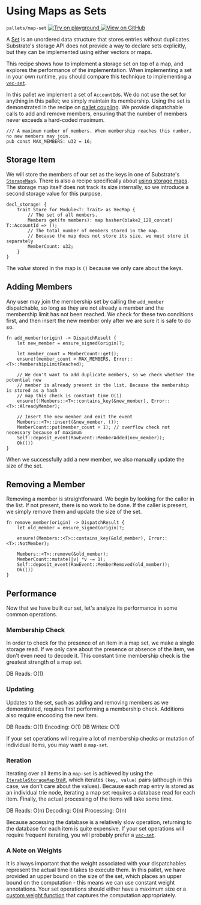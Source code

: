 # Using Maps as Sets

`pallets/map-set`
[
	![Try on playground](https://img.shields.io/badge/Playground-Try%20it!-brightgreen?logo=Parity%20Substrate)
](https://playground-staging.substrate.dev/?deploy=recipes&files=%2Fhome%2Fsubstrate%2Fworkspace%2Fpallets%2Fmap-set%2Fsrc%2Flib.rs)
[
	![View on GitHub](https://img.shields.io/badge/Github-View%20Code-brightgreen?logo=github)
](https://github.com/substrate-developer-hub/recipes/tree/master/pallets/map-set/src/lib.rs)

A [Set](<https://en.wikipedia.org/wiki/Set_(abstract_data_type)>) is an unordered data structure
that stores entries without duplicates. Substrate's storage API does not provide a way to declare
sets explicitly, but they can be implemented using either vectors or maps.

This recipe shows how to implement a storage set on top of a map, and explores the performance of
the implementation. When implementing a set in your own runtime, you should compare this technique
to implementing a [`vec-set`](./vec-set.md).

In this pallet we implement a set of `AccountId`s. We do not use the set for anything in this
pallet; we simply maintain its membership. Using the set is demonstrated in the recipe on
[pallet coupling](./pallet-coupling.md). We provide dispatchable calls to add and remove members,
ensuring that the number of members never exceeds a hard-coded maximum.

```rust, ignore
/// A maximum number of members. When membership reaches this number, no new members may join.
pub const MAX_MEMBERS: u32 = 16;
```

## Storage Item

We will store the members of our set as the keys in one of Substrate's
[`StorageMap`](https://substrate.dev/rustdocs/v2.0.0-rc5/frame_support/storage/trait.StorageMap.html)s. There is also
a recipe specifically about [using storage maps](./storage-maps.md). The storage map itself does not
track its size internally, so we introduce a second storage value for this purpose.

```rust, ignore
decl_storage! {
	trait Store for Module<T: Trait> as VecMap {
		// The set of all members.
		Members get(fn members): map hasher(blake2_128_concat) T::AccountId => ();
		// The total number of members stored in the map.
		// Because the map does not store its size, we must store it separately
		MemberCount: u32;
	}
}
```

The _value_ stored in the map is `()` because we only care about the keys.

## Adding Members

Any user may join the membership set by calling the `add_member` dispatchable, so long as they are
not already a member and the membership limit has not been reached. We check for these two
conditions first, and then insert the new member only after we are sure it is safe to do so.

```rust, ignore
fn add_member(origin) -> DispatchResult {
	let new_member = ensure_signed(origin)?;

	let member_count = MemberCount::get();
	ensure!(member_count < MAX_MEMBERS, Error::<T>::MembershipLimitReached);

	// We don't want to add duplicate members, so we check whether the potential new
	// member is already present in the list. Because the membership is stored as a hash
	// map this check is constant time O(1)
	ensure!(!Members::<T>::contains_key(&new_member), Error::<T>::AlreadyMember);

	// Insert the new member and emit the event
	Members::<T>::insert(&new_member, ());
	MemberCount::put(member_count + 1); // overflow check not necessary because of maximum
	Self::deposit_event(RawEvent::MemberAdded(new_member));
	Ok(())
}
```

When we successfully add a new member, we also manually update the size of the set.

## Removing a Member

Removing a member is straightforward. We begin by looking for the caller in the list. If not
present, there is no work to be done. If the caller is present, we simply remove them and update the
size of the set.

```rust, ignore
fn remove_member(origin) -> DispatchResult {
	let old_member = ensure_signed(origin)?;

	ensure!(Members::<T>::contains_key(&old_member), Error::<T>::NotMember);

	Members::<T>::remove(&old_member);
	MemberCount::mutate(|v| *v -= 1);
	Self::deposit_event(RawEvent::MemberRemoved(old_member));
	Ok(())
}
```

## Performance

Now that we have built our set, let's analyze its performance in some common operations.

### Membership Check

In order to check for the presence of an item in a map set, we make a single storage read. If we
only care about the presence or absence of the item, we don't even need to decode it. This constant
time membership check is the greatest strength of a map set.

DB Reads: O(1)

### Updating

Updates to the set, such as adding and removing members as we demonstrated, requires first
performing a membership check. Additions also require encooding the new item.

DB Reads: O(1) Encoding: O(1) DB Writes: O(1)

If your set operations will require a lot of membership checks or mutation of individual items, you
may want a `map-set`.

### Iteration

Iterating over all items in a `map-set` is achieved by using the
[`IterableStorageMap` trait](https://substrate.dev/rustdocs/v2.0.0-rc5/frame_support/storage/trait.IterableStorageMap.html),
which iterates `(key, value)` pairs (although in this case, we don't care about the values). Because
each map entry is stored as an individual trie node, iterating a map set requires a database read
for each item. Finally, the actual processing of the items will take some time.

DB Reads: O(n) Decoding: O(n) Processing: O(n)

Because accessing the database is a relatively slow operation, returning to the database for each
item is quite expensive. If your set operations will require frequent iterating, you will probably
prefer a [`vec-set`](./vec-set.md).

### A Note on Weights

It is always important that the weight associated with your dispatchables represent the actual time
it takes to execute them. In this pallet, we have provided an upper bound on the size of the set,
which places an upper bound on the computation - this means we can use constant weight annotations.
Your set operations should either have a maximum size or a [custom weight function](./weights.md)
that captures the computation appropriately.
